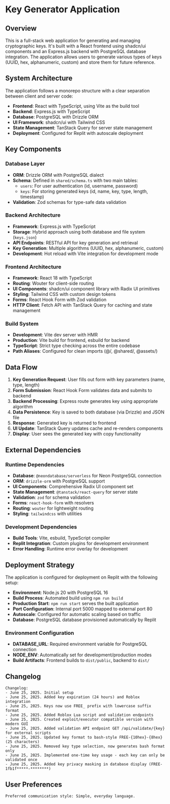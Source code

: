 # Key Generator Application

## Overview

This is a full-stack web application for generating and managing cryptographic keys. It's built with a React frontend using shadcn/ui components and an Express.js backend with PostgreSQL database integration. The application allows users to generate various types of keys (UUID, hex, alphanumeric, custom) and store them for future reference.

## System Architecture

The application follows a monorepo structure with a clear separation between client and server code:

- **Frontend**: React with TypeScript, using Vite as the build tool
- **Backend**: Express.js with TypeScript
- **Database**: PostgreSQL with Drizzle ORM
- **UI Framework**: shadcn/ui with Tailwind CSS
- **State Management**: TanStack Query for server state management
- **Deployment**: Configured for Replit with autoscale deployment

## Key Components

### Database Layer
- **ORM**: Drizzle ORM with PostgreSQL dialect
- **Schema**: Defined in `shared/schema.ts` with two main tables:
  - `users`: For user authentication (id, username, password)
  - `keys`: For storing generated keys (id, name, key, type, length, timestamp)
- **Validation**: Zod schemas for type-safe data validation

### Backend Architecture
- **Framework**: Express.js with TypeScript
- **Storage**: Hybrid approach using both database and file system (`keys.json`)
- **API Endpoints**: RESTful API for key generation and retrieval
- **Key Generation**: Multiple algorithms (UUID, hex, alphanumeric, custom)
- **Development**: Hot reload with Vite integration for development mode

### Frontend Architecture
- **Framework**: React 18 with TypeScript
- **Routing**: Wouter for client-side routing
- **UI Components**: shadcn/ui component library with Radix UI primitives
- **Styling**: Tailwind CSS with custom design tokens
- **Forms**: React Hook Form with Zod validation
- **HTTP Client**: Fetch API with TanStack Query for caching and state management

### Build System
- **Development**: Vite dev server with HMR
- **Production**: Vite build for frontend, esbuild for backend
- **TypeScript**: Strict type checking across the entire codebase
- **Path Aliases**: Configured for clean imports (@/, @shared/, @assets/)

## Data Flow

1. **Key Generation Request**: User fills out form with key parameters (name, type, length)
2. **Form Submission**: React Hook Form validates data and submits to backend
3. **Backend Processing**: Express route generates key using appropriate algorithm
4. **Data Persistence**: Key is saved to both database (via Drizzle) and JSON file
5. **Response**: Generated key is returned to frontend
6. **UI Update**: TanStack Query updates cache and re-renders components
7. **Display**: User sees the generated key with copy functionality

## External Dependencies

### Runtime Dependencies
- **Database**: `@neondatabase/serverless` for Neon PostgreSQL connection
- **ORM**: `drizzle-orm` with PostgreSQL support
- **UI Components**: Comprehensive Radix UI component set
- **State Management**: `@tanstack/react-query` for server state
- **Validation**: `zod` for schema validation
- **Forms**: `react-hook-form` with resolvers
- **Routing**: `wouter` for lightweight routing
- **Styling**: `tailwindcss` with utilities

### Development Dependencies
- **Build Tools**: Vite, esbuild, TypeScript compiler
- **Replit Integration**: Custom plugins for development environment
- **Error Handling**: Runtime error overlay for development

## Deployment Strategy

The application is configured for deployment on Replit with the following setup:

- **Environment**: Node.js 20 with PostgreSQL 16
- **Build Process**: Automated build using `npm run build`
- **Production Start**: `npm run start` serves the built application
- **Port Configuration**: Internal port 5000 mapped to external port 80
- **Autoscale**: Configured for automatic scaling based on traffic
- **Database**: PostgreSQL database provisioned automatically by Replit

### Environment Configuration
- **DATABASE_URL**: Required environment variable for PostgreSQL connection
- **NODE_ENV**: Automatically set for development/production modes
- **Build Artifacts**: Frontend builds to `dist/public`, backend to `dist/`

## Changelog

```
Changelog:
- June 25, 2025. Initial setup
- June 25, 2025. Added key expiration (24 hours) and Roblox integration
- June 25, 2025. Keys now use FREE_ prefix with lowercase suffix format
- June 25, 2025. Added Roblox Lua script and validation endpoints
- June 25, 2025. Created exploit/executor compatible version with modern GUI
- June 25, 2025. Added validation API endpoint GET /api/validate/{key} for external scripts
- June 25, 2025. Updated key format to bash-style FREE-{10hex}-{8hex} (25 characters)
- June 25, 2025. Removed key type selection, now generates bash format only
- June 25, 2025. Implemented one-time key usage - each key can only be validated once
- June 25, 2025. Added key privacy masking in database display (FREE-1fb1f*****-********)
```

## User Preferences

```
Preferred communication style: Simple, everyday language.
```